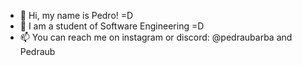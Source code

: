 - 👋 Hi, my name is Pedro! =D
- 🌱 I am a student of Software Engineering =D
- 📫 You can reach me on instagram or discord: @pedraubarba and Pedraub

<!---
PedroBarbosaSw/PedroBarbosaSw is a ✨ special ✨ repository because its `README.md` (this file) appears on your GitHub profile.
You can click the Preview link to take a look at your changes.
--->
